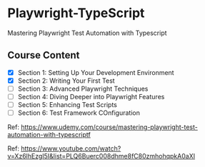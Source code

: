 # Playwright-TypeScript
Mastering Playwright Test Automation with Typescript 

## Course Content
- [X] Section 1: Setting Up Your Development Environment
- [X] Section 2: Writing Your First Test
- [ ] Section 3: Advanced Playwright Techniques
- [ ] Section 4: Diving Deeper into Playwright Features
- [ ] Section 5: Enhancing Test Scripts
- [ ] Section 6: Test Framework COnfiguration

Ref: https://www.udemy.com/course/mastering-playwright-test-automation-with-typescriptf

Ref: https://www.youtube.com/watch?v=Xz6lhEzgI5I&list=PLQ6Buerc008dhme8fC80zmhohqpkA0aXI



